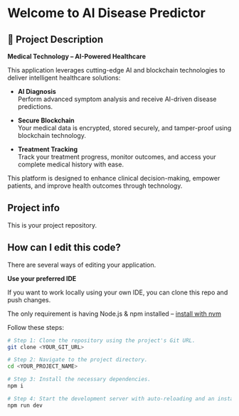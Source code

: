 # Welcome to AI Disease Predictor

## 🧬 Project Description

**Medical Technology – AI-Powered Healthcare**

This application leverages cutting-edge AI and blockchain technologies to deliver intelligent healthcare solutions:

- **AI Diagnosis**  
  Perform advanced symptom analysis and receive AI-driven disease predictions.

- **Secure Blockchain**  
  Your medical data is encrypted, stored securely, and tamper-proof using blockchain technology.

- **Treatment Tracking**  
  Track your treatment progress, monitor outcomes, and access your complete medical history with ease.

This platform is designed to enhance clinical decision-making, empower patients, and improve health outcomes through technology.

## Project info

This is your project repository.

## How can I edit this code?

There are several ways of editing your application.

**Use your preferred IDE**

If you want to work locally using your own IDE, you can clone this repo and push changes.

The only requirement is having Node.js & npm installed – [install with nvm](https://github.com/nvm-sh/nvm#installing-and-updating)

Follow these steps:

```sh
# Step 1: Clone the repository using the project's Git URL.
git clone <YOUR_GIT_URL>

# Step 2: Navigate to the project directory.
cd <YOUR_PROJECT_NAME>

# Step 3: Install the necessary dependencies.
npm i

# Step 4: Start the development server with auto-reloading and an instant preview.
npm run dev

